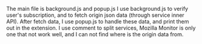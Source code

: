 The main file is background.js and popup.js
I use background.js to verify user's subscription, and to fetch origin json data (through service inner API).
After fetch data, I use popup.js to handle these data, and print them out in the extension.
I use comment to split services, Mozilla Monitor is only one that not work well, and I can not find where is the origin data from.
